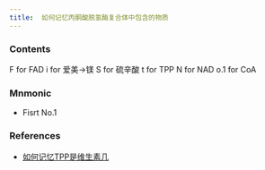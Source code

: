 ```yaml
---
title:  如何记忆丙酮酸脱氢酶复合体中包含的物质
--- 
```


### Contents
F for FAD
i for 爱美→镁
S for 硫辛酸
t for TPP
N for NAD
o.1 for CoA

### Mnmonic
- Fisrt No.1

### References
- [如何记忆TPP是维生素几](/如何记忆TPP是维生素几)
